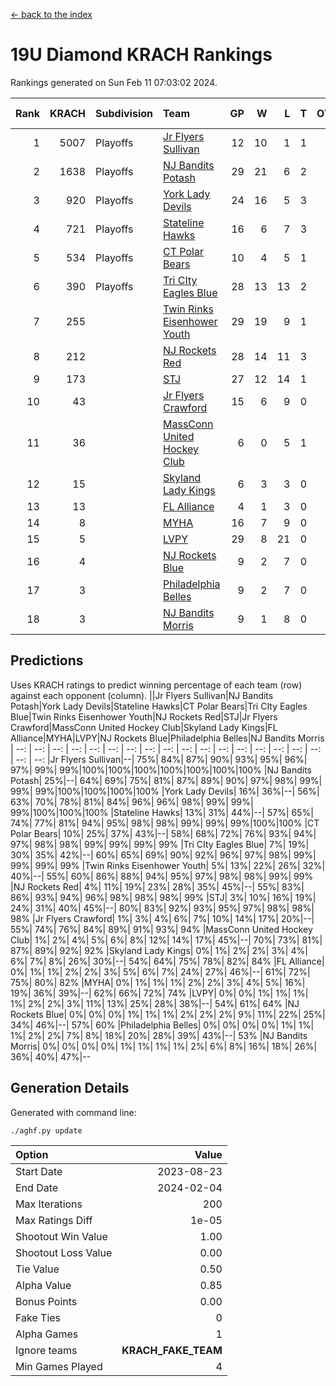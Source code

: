 [<- back to the index](readme.md)
# 19U Diamond KRACH Rankings
Rankings generated on Sun Feb 11 07:03:02 2024.

Rank|KRACH|Subdivision|Team|GP|W|L|T|OTW|OTL|SoS|Exp Wins|Win Diff
---:|---:|:---|:---|---:|---:|---:|---:|---:|---:|---:|---:|---:
1|5007|Playoffs|[Jr Flyers Sullivan](https://gamesheetstats.com/seasons/3663/teams/140859/schedule)|12|10|1|1|1|0|774|11.3|-0.0
2|1638|Playoffs|[NJ Bandits Potash](https://gamesheetstats.com/seasons/3663/teams/140857/schedule)|29|21|6|2|0|0|859|22.8|-0.0
3|920|Playoffs|[York Lady Devils](https://gamesheetstats.com/seasons/3663/teams/140856/schedule)|24|16|5|3|0|0|603|18.3|-0.0
4|721|Playoffs|[Stateline Hawks](https://gamesheetstats.com/seasons/3663/teams/141851/schedule)|16|6|7|3|0|1|1518|8.3|-0.0
5|534|Playoffs|[CT Polar Bears](https://gamesheetstats.com/seasons/3663/teams/140853/schedule)|10|4|5|1|0|0|1465|5.3|-0.0
6|390|Playoffs|[Tri CIty Eagles Blue](https://gamesheetstats.com/seasons/3663/teams/140852/schedule)|28|13|13|2|1|0|896|14.8|-0.0
7|255||[Twin Rinks Eisenhower Youth](https://gamesheetstats.com/seasons/3663/teams/140861/schedule)|29|19|9|1|0|0|323|20.3|-0.0
8|212||[NJ Rockets Red](https://gamesheetstats.com/seasons/3663/teams/140855/schedule)|28|14|11|3|1|1|503|16.3|-0.0
9|173||[STJ](https://gamesheetstats.com/seasons/3663/teams/140858/schedule)|27|12|14|1|0|0|519|13.3|-0.0
10|43||[Jr Flyers Crawford](https://gamesheetstats.com/seasons/3663/teams/140862/schedule)|15|6|9|0|0|1|150|6.9|0.0
11|36||[MassConn United Hockey Club](https://gamesheetstats.com/seasons/3663/teams/140854/schedule)|6|0|5|1|0|0|576|1.3|-0.0
12|15||[Skyland Lady Kings](https://gamesheetstats.com/seasons/3663/teams/140865/schedule)|6|3|3|0|0|0|71|3.9|0.0
13|13||[FL Alliance](https://gamesheetstats.com/seasons/3663/teams/156907/schedule)|4|1|3|0|0|0|237|1.9|0.0
14|8||[MYHA](https://gamesheetstats.com/seasons/3663/teams/140863/schedule)|16|7|9|0|0|0|61|7.9|0.0
15|5||[LVPY](https://gamesheetstats.com/seasons/3663/teams/140860/schedule)|29|8|21|0|0|0|236|8.9|0.0
16|4||[NJ Rockets Blue](https://gamesheetstats.com/seasons/3663/teams/140867/schedule)|9|2|7|0|0|0|105|2.9|0.0
17|3||[Philadelphia Belles](https://gamesheetstats.com/seasons/3663/teams/140864/schedule)|9|2|7|0|0|0|40|2.9|0.0
18|3||[NJ Bandits Morris](https://gamesheetstats.com/seasons/3663/teams/140866/schedule)|9|1|8|0|0|0|109|1.9|0.0

## Predictions
Uses KRACH ratings to predict winning percentage of each team (row) against each opponent (column).
||Jr Flyers Sullivan|NJ Bandits Potash|York Lady Devils|Stateline Hawks|CT Polar Bears|Tri CIty Eagles Blue|Twin Rinks Eisenhower Youth|NJ Rockets Red|STJ|Jr Flyers Crawford|MassConn United Hockey Club|Skyland Lady Kings|FL Alliance|MYHA|LVPY|NJ Rockets Blue|Philadelphia Belles|NJ Bandits Morris
| --: | --: | --: | --: | --: | --: | --: | --: | --: | --: | --: | --: | --: | --: | --: | --: | --: | --: | --: 
|Jr Flyers Sullivan|--| 75%| 84%| 87%| 90%| 93%| 95%| 96%| 97%| 99%| 99%|100%|100%|100%|100%|100%|100%|100%
|NJ Bandits Potash| 25%|--| 64%| 69%| 75%| 81%| 87%| 89%| 90%| 97%| 98%| 99%| 99%| 99%|100%|100%|100%|100%
|York Lady Devils| 16%| 36%|--| 56%| 63%| 70%| 78%| 81%| 84%| 96%| 96%| 98%| 99%| 99%| 99%|100%|100%|100%
|Stateline Hawks| 13%| 31%| 44%|--| 57%| 65%| 74%| 77%| 81%| 94%| 95%| 98%| 98%| 99%| 99%| 99%|100%|100%
|CT Polar Bears| 10%| 25%| 37%| 43%|--| 58%| 68%| 72%| 76%| 93%| 94%| 97%| 98%| 98%| 99%| 99%| 99%| 99%
|Tri CIty Eagles Blue|  7%| 19%| 30%| 35%| 42%|--| 60%| 65%| 69%| 90%| 92%| 96%| 97%| 98%| 99%| 99%| 99%| 99%
|Twin Rinks Eisenhower Youth|  5%| 13%| 22%| 26%| 32%| 40%|--| 55%| 60%| 86%| 88%| 94%| 95%| 97%| 98%| 98%| 99%| 99%
|NJ Rockets Red|  4%| 11%| 19%| 23%| 28%| 35%| 45%|--| 55%| 83%| 86%| 93%| 94%| 96%| 98%| 98%| 98%| 99%
|STJ|  3%| 10%| 16%| 19%| 24%| 31%| 40%| 45%|--| 80%| 83%| 92%| 93%| 95%| 97%| 98%| 98%| 98%
|Jr Flyers Crawford|  1%|  3%|  4%|  6%|  7%| 10%| 14%| 17%| 20%|--| 55%| 74%| 76%| 84%| 89%| 91%| 93%| 94%
|MassConn United Hockey Club|  1%|  2%|  4%|  5%|  6%|  8%| 12%| 14%| 17%| 45%|--| 70%| 73%| 81%| 87%| 89%| 92%| 92%
|Skyland Lady Kings|  0%|  1%|  2%|  2%|  3%|  4%|  6%|  7%|  8%| 26%| 30%|--| 54%| 64%| 75%| 78%| 82%| 84%
|FL Alliance|  0%|  1%|  1%|  2%|  2%|  3%|  5%|  6%|  7%| 24%| 27%| 46%|--| 61%| 72%| 75%| 80%| 82%
|MYHA|  0%|  1%|  1%|  1%|  2%|  2%|  3%|  4%|  5%| 16%| 19%| 36%| 39%|--| 62%| 66%| 72%| 74%
|LVPY|  0%|  0%|  1%|  1%|  1%|  1%|  2%|  2%|  3%| 11%| 13%| 25%| 28%| 38%|--| 54%| 61%| 64%
|NJ Rockets Blue|  0%|  0%|  0%|  1%|  1%|  1%|  2%|  2%|  2%|  9%| 11%| 22%| 25%| 34%| 46%|--| 57%| 60%
|Philadelphia Belles|  0%|  0%|  0%|  0%|  1%|  1%|  1%|  2%|  2%|  7%|  8%| 18%| 20%| 28%| 39%| 43%|--| 53%
|NJ Bandits Morris|  0%|  0%|  0%|  0%|  1%|  1%|  1%|  1%|  2%|  6%|  8%| 16%| 18%| 26%| 36%| 40%| 47%|--

## Generation Details

Generated with command line:
```
./aghf.py update
```

| Option | Value |
| :----- | ----: |
| Start Date | 2023-08-23 |
| End Date | 2024-02-04 |
| Max Iterations | 200 |
| Max Ratings Diff | 1e-05 |
| Shootout Win Value | 1.00 |
| Shootout Loss Value | 0.00 |
| Tie Value | 0.50 |
| Alpha Value | 0.85 |
| Bonus Points | 0.00 |
| Fake Ties | 0 |
| Alpha Games | 1 |
| Ignore teams | __KRACH_FAKE_TEAM__ |
| Min Games Played | 4 |

